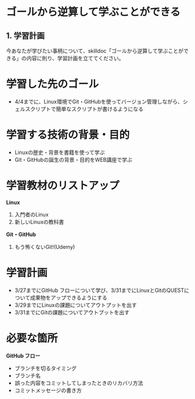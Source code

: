 # ゴールから逆算して学ぶことができる

## 1. 学習計画

今あなたが学びたい事柄について、skilldoc「ゴールから逆算して学ぶことができる」の内容に則り、学習計画を立ててください。

# 学習した先のゴール
 - 4/4までに、Linux環境でGit・GitHubを使ってバージョン管理しながら、シェルスクリプトで簡単なスクリプトが書けるようになる

# 学習する技術の背景・目的
 - Linuxの歴史・背景を書籍を使って学ぶ  
 - Git・GitHubの誕生の背景・目的をWEB講座で学ぶ

# 学習教材のリストアップ
**Linux**   
1. 入門者のLinux  
2. 新しいLinuxの教科書  

**Git・GitHub**  
1. もう怖くないGit!(Udemy)  

# 学習計画
 - 3/27までにGitHub フローについて学び、3/31までにLinuxとGitのQUESTについて成果物をアップできるようにする  
 - 3/29までにLinuxの課題についてアウトプットを出す  
 - 3/31までにGitの課題についてアウトプットを出す  

# 必要な箇所
**GitHub フロー**
 - ブランチを切るタイミング
 - ブランチ名
 - 誤った内容をコミットしてしまったときのリカバリ方法
 - コミットメッセージの書き方
